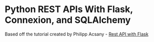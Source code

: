 # Python REST APIs With Flask, Connexion, and SQLAlchemy

Based off the tutorial created by Philipp Acsany - [Rest API with Flask](https://realpython.com/flask-connexion-rest-api/)